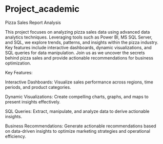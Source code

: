 # Project_academic
Pizza Sales Report Analysis

This project focuses on analyzing pizza sales data using advanced data analytics techniques. Leveraging tools such as Power BI, MS SQL Server, and SQL, we explore trends, patterns, and insights within the pizza industry. Key features include interactive dashboards, dynamic visualizations, and SQL queries for data manipulation. Join us as we uncover the secrets behind pizza sales and provide actionable recommendations for business optimization.

Key Features:

Interactive Dashboards: Visualize sales performance across regions, time periods, and product categories.

Dynamic Visualizations: Create compelling charts, graphs, and maps to present insights effectively.

SQL Queries: Extract, manipulate, and analyze data to derive actionable insights.

Business Recommendations: Generate actionable recommendations based on data-driven insights to optimize marketing strategies and operational efficiency.
